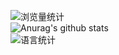 ![浏览量统计](https://komarev.com/ghpvc/?username=yangqi93)</br>
![Anurag's github stats](https://github-readme-stats.vercel.app/api?username=yangqi93&count_private=true)</br>
![语言统计](https://github-readme-stats.vercel.app/api/top-langs/?username=yangqi93&layout=compact)

<!--
**simplepeng/simplepeng** is a ✨ _special_ ✨ repository because its `README.md` (this file) appears on your GitHub profile.

Here are some ideas to get you started:

- 🔭 I’m currently working on ...
- 🌱 I’m currently learning ...
- 👯 I’m looking to collaborate on ...
- 🤔 I’m looking for help with ...
- 💬 Ask me about ...
- 📫 How to reach me: ...
- 😄 Pronouns: ...
- ⚡ Fun fact: ...
-->
